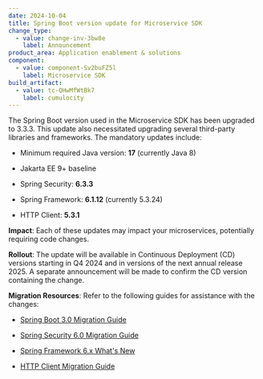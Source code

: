 ```yaml
---
date: 2024-10-04
title: Spring Boot version update for Microservice SDK  
change_type:
  - value: change-inv-3bw8e
    label: Announcement
product_area: Application enablement & solutions
component:
  - value: component-Sv2buFZ5l
    label: Microservice SDK
build_artifact:
  - value: tc-QHwMfWtBk7
    label: cumulocity
---
```

The Spring Boot version used in the Microservice SDK has been upgraded to 3.3.3. This update also necessitated upgrading several third-party libraries and frameworks. The mandatory updates include:

* Minimum required Java version: **17** (currently Java 8)

* Jakarta EE 9+ baseline

* Spring Security: **6.3.3**

* Spring Framework: **6.1.12** (currently 5.3.24)

* HTTP Client: **5.3.1**

**Impact**: Each of these updates may impact your microservices, potentially requiring code changes.

**Rollout**: The update will be available in Continuous Deployment (CD) versions starting in Q4 2024 and in versions of the next annual release 2025. A separate announcement will be made to confirm the CD version containing the change.

**Migration Resources**: Refer to the following guides for assistance with the changes:

* [Spring Boot 3.0 Migration Guide](https://github.com/spring-projects/spring-boot/wiki/Spring-Boot-3.0-Migration-Guide)

* [Spring Security 6.0 Migration Guide](https://docs.spring.io/spring-security/reference/6.0/migration/index.html)

* [Spring Framework 6.x What's New](https://github.com/spring-projects/spring-framework/wiki/What%27s-New-in-Spring-Framework-6.x)

* [HTTP Client Migration Guide](https://hc.apache.org/httpcomponents-client-5.3.x/migration-guide/index.html)

